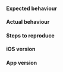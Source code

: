 #### Expected behaviour                                                                                                                                                                                                                                                                                                                                                                                                                                                                                             

#### Actual behaviour                                                                                                                                                                                                                                                                                                                                                                                                                                                                                               

#### Steps to reproduce                                                                                                                                                                                                                                                                                                                                                                                                                                                                                             

#### iOS version

#### App version

